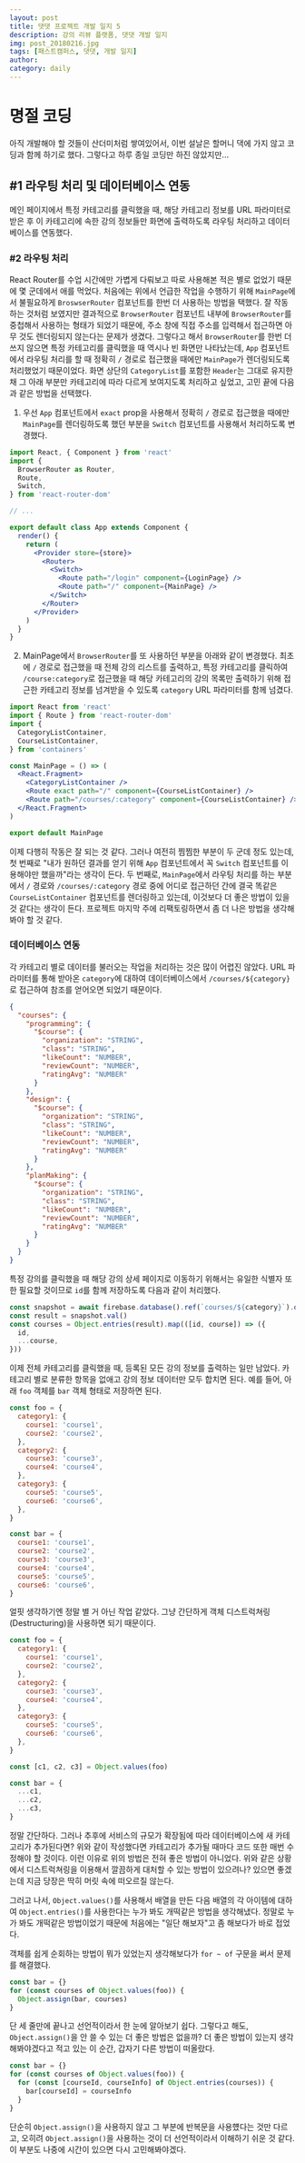 ```yaml
---
layout: post
title: 댓댓 프로젝트 개발 일지 5
description: 강의 리뷰 플랫폼, 댓댓 개발 일지
img: post_20180216.jpg
tags: [패스트캠퍼스, 댓댓, 개발 일지]
author:
category: daily
---
```

# 명절 코딩

아직 개발해야 할 것들이 산더미처럼 쌓여있어서, 이번 설날은 할머니 댁에 가지 않고 코딩과 함께 하기로 했다. 그렇다고 하루 종일 코딩만 하진 않았지만...

## #1 라우팅 처리 및 데이터베이스 연동

메인 페이지에서 특정 카테고리를 클릭했을 때, 해당 카테고리 정보를 URL 파라미터로 받은 후 이 카테고리에 속한 강의 정보들만 화면에 출력하도록 라우팅 처리하고 데이터베이스를 연동했다.

### #2 라우팅 처리

React Router를 수업 시간에만 가볍게 다뤄보고 따로 사용해본 적은 별로 없었기 때문에 몇 군데에서 애를 먹었다. 처음에는 위에서 언급한 작업을 수행하기 위해 `MainPage`에서 불필요하게 `BroswserRouter` 컴포넌트를 한번 더 사용하는 방법을 택했다. 잘 작동하는 것처럼 보였지만 결과적으로 `BrowserRouter` 컴포넌트 내부에 `BrowserRouter`를 중첩해서 사용하는 형태가 되었기 때문에, 주소 창에 직접 주소를 입력해서 접근하면 아무 것도 렌더링되지 않는다는 문제가 생겼다. 그렇다고 해서 `BrowserRouter`를 한번 더 쓰지 않으면 특정 카테고리를 클릭했을 때 역시나 빈 화면만 나타났는데, `App` 컴포넌트에서 라우팅 처리를 할 때 정확히 `/` 경로로 접근했을 때에만 `MainPage`가 렌더링되도록 처리했었기 때문이었다. 화면 상단의 `CategoryList`를 포함한 `Header`는 그대로 유지한 채 그 아래 부분만 카테고리에 따라 다르게 보여지도록 처리하고 싶었고, 고민 끝에 다음과 같은 방법을 선택했다.

1. 우선 `App` 컴포넌트에서 `exact` prop을 사용해서 정확히 `/` 경로로 접근했을 때에만 `MainPage`를 렌더링하도록 했던 부분을 `Switch` 컴포넌트를 사용해서 처리하도록 변경했다.

```jsx
import React, { Component } from 'react'
import {
  BrowserRouter as Router,
  Route,
  Switch,
} from 'react-router-dom'

// ...

export default class App extends Component {
  render() {
    return (
      <Provider store={store}>
        <Router>
          <Switch>
            <Route path="/login" component={LoginPage} />
            <Route path="/" component={MainPage} />
          </Switch>
        </Router>
      </Provider>
    )
  }
}
```

2. MainPage에서 `BrowserRouter`를 또 사용하던 부분을 아래와 같이 변경했다. 최초에 `/` 경로로 접근했을 때 전체 강의 리스트를 출력하고, 특정 카테고리를 클릭하여 `/course:category`로 접근했을 때 해당 카테고리의 강의 목록만 출력하기 위해 접근한 카테고리 정보를 넘겨받을 수 있도록 `category` URL 파라미터를 함께 넘겼다.

```jsx
import React from 'react'
import { Route } from 'react-router-dom'
import {
  CategoryListContainer,
  CourseListContainer,
} from 'containers'

const MainPage = () => (
  <React.Fragment>
    <CategoryListContainer />
    <Route exact path="/" component={CourseListContainer} />
    <Route path="/courses/:category" component={CourseListContainer} />
  </React.Fragment>
)

export default MainPage
```

이제 다행히 작동은 잘 되는 것 같다. 그러나 여전히 찜찜한 부분이 두 군데 정도 있는데, 첫 번째로 "내가 원하던 결과를 얻기 위해 `App` 컴포넌트에서 꼭 `Switch` 컴포넌트를 이용해야만 했을까"라는 생각이 든다. 두 번째로, `MainPage`에서 라우팅 처리를 하는 부분에서 `/` 경로와 `/courses/:category` 경로 중에 어디로 접근하던 간에 결국 똑같은 `CourseListContainer` 컴포넌트를 렌더링하고 있는데, 이것보다 더 좋은 방법이 있을 것 같다는 생각이 든다. 프로젝트 마지막 주에 리팩토링하면서 좀 더 나은 방법을 생각해봐야 할 것 같다.

### 데이터베이스 연동

각 카테고리 별로 데이터를 불러오는 작업을 처리하는 것은 많이 어렵진 않았다. URL 파라미터를 통해 받아온 `category`에 대하여 데이터베이스에서 `/courses/${category}`로 접근하여 참조를 얻어오면 되었기 때문이다.

```json
{
  "courses": {
    "programming": {
      "$course": {
        "organization": "STRING",
        "class": "STRING",
        "likeCount": "NUMBER",
        "reviewCount": "NUMBER",
        "ratingAvg": "NUMBER"
      }
    },
    "design": {
      "$course": {
        "organization": "STRING",
        "class": "STRING",
        "likeCount": "NUMBER",
        "reviewCount": "NUMBER",
        "ratingAvg": "NUMBER"
      }
    },
    "planMaking": {
      "$course": {
        "organization": "STRING",
        "class": "STRING",
        "likeCount": "NUMBER",
        "reviewCount": "NUMBER",
        "ratingAvg": "NUMBER"
      }
    }
  }
}
```

특정 강의를 클릭했을 때 해당 강의 상세 페이지로 이동하기 위해서는 유일한 식별자 또한 필요할 것이므로 `id`를 함께 저장하도록 다음과 같이 처리했다.

```javascript
const snapshot = await firebase.database().ref(`courses/${category}`).once('value')
const result = snapshot.val()
const courses = Object.entries(result).map(([id, course]) => ({
  id,
  ...course,
}))
```

이제 전체 카테고리를 클릭했을 때, 등록된 모든 강의 정보를 출력하는 일만 남았다. 카테고리 별로 분류한 항목을 없애고 강의 정보 데이터만 모두 합치면 된다. 예를 들어, 아래 `foo` 객체를 `bar` 객체 형태로 저장하면 된다.

```javascript
const foo = {
  category1: {
    course1: 'course1',
    course2: 'course2',
  },
  category2: {
    course3: 'course3',
    course4: 'course4',
  },
  category3: {
    course5: 'course5',
    course6: 'course6',
  },
}

const bar = {
  course1: 'course1',
  course2: 'course2',
  course3: 'course3',
  course4: 'course4',
  course5: 'course5',
  course6: 'course6',
}
```

얼핏 생각하기엔 정말 별 거 아닌 작업 같았다. 그냥 간단하게 객체 디스트럭쳐링(Destructuring)을 사용하면 되기 때문이다.

```javascript
const foo = {
  category1: {
    course1: 'course1',
    course2: 'course2',
  },
  category2: {
    course3: 'course3',
    course4: 'course4',
  },
  category3: {
    course5: 'course5',
    course6: 'course6',
  },
}

const [c1, c2, c3] = Object.values(foo)

const bar = {
  ...c1,
  ...c2,
  ...c3,
}
```

정말 간단하다. 그러나 추후에 서비스의 규모가 확장됨에 따라 데이터베이스에 새 카테고리가 추가된다면? 위와 같이 작성했다면 카테고리가 추가될 때마다 코드 또한 매번 수정해야 할 것이다. 이런 이유로 위의 방법은 전혀 좋은 방법이 아니었다. 위와 같은 상황에서 디스트럭쳐링을 이용해서 깔끔하게 대처할 수 있는 방법이 있으려나? 있으면 좋겠는데 지금 당장은 딱히 머릿 속에 떠오르질 않는다.

그러고 나서, `Object.values()`를 사용해서 배열을 만든 다음 배열의 각 아이템에 대하여 `Object.entries()`를 사용한다는 누가 봐도 개떡같은 방법을 생각해냈다. 정말로 누가 봐도 개떡같은 방법이었기 때문에 처음에는 "일단 해보자"고 좀 해보다가 바로 접었다.

객체를 쉽게 순회하는 방법이 뭐가 있었는지 생각해보다가 `for ~ of` 구문을 써서 문제를 해결했다.

```javascript
const bar = {}
for (const courses of Object.values(foo)) {
  Object.assign(bar, courses)
}
```

단 세 줄만에 끝나고 선언적이라서 한 눈에 알아보기 쉽다. 그렇다고 해도, `Object.assign()`을 안 쓸 수 있는 더 좋은 방법은 없을까? 더 좋은 방법이 있는지 생각해봐야겠다고 적고 있는 이 순간, 갑자기 다른 방법이 떠올랐다.

```javascript
const bar = {}
for (const courses of Object.values(foo)) {
  for (const [courseId, courseInfo] of Object.entries(courses)) {
    bar[courseId] = courseInfo
  }
}
```

단순히 `Object.assign()`을 사용하지 않고 그 부분에 반복문을 사용헀다는 것만 다르고, 오히려 `Object.assign()`을 사용하는 것이 더 선언적이라서 이해하기 쉬운 것 같다. 이 부분도 나중에 시간이 있으면 다시 고민해봐야겠다.
